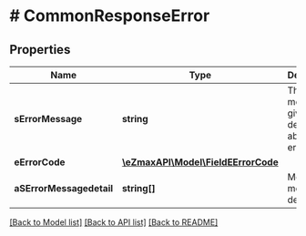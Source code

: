 # # CommonResponseError

## Properties

Name | Type | Description | Notes
------------ | ------------- | ------------- | -------------
**sErrorMessage** | **string** | The message giving details about the error |
**eErrorCode** | [**\eZmaxAPI\Model\FieldEErrorCode**](FieldEErrorCode.md) |  |
**aSErrorMessagedetail** | **string[]** | More error message detail | [optional]

[[Back to Model list]](../../README.md#models) [[Back to API list]](../../README.md#endpoints) [[Back to README]](../../README.md)
